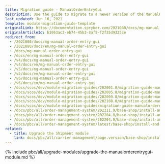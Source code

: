 ```yaml
---
title: Migration guide - ManualOrderEntryGui
description: Use the guide to migrate to a newer version of the ManualOrderEntryGui module.
last_updated: Jun 16, 2021
template: module-migration-guide-template
originalLink: https://documentation.spryker.com/2021080/docs/mg-manual-order-entry-gui
originalArticleId: b1063ac2-eb74-45b3-8af5-f2f35d9325ce
redirect_from:
  - /2021080/docs/mg-manual-order-entry-gui
  - /2021080/docs/en/mg-manual-order-entry-gui
  - /docs/mg-manual-order-entry-gui
  - /docs/en/mg-manual-order-entry-gui
  - /v4/docs/mg-manual-order-entry-gui
  - /v4/docs/en/mg-manual-order-entry-gui
  - /v5/docs/mg-manual-order-entry-gui
  - /v5/docs/en/mg-manual-order-entry-gui
  - /v6/docs/mg-manual-order-entry-gui
  - /v6/docs/en/mg-manual-order-entry-gui
  - /docs/scos/dev/module-migration-guides/202001.0/migration-guide-manualorderentrygui.html
  - /docs/scos/dev/module-migration-guides/202005.0/migration-guide-manualorderentrygui.html
  - /docs/scos/dev/module-migration-guides/202009.0/migration-guide-manualorderentrygui.html
  - /docs/scos/dev/module-migration-guides/202108.0/migration-guide-manualorderentrygui.html
  - /docs/scos/dev/module-migration-guides/migration-guide-manualorderentrygui.html
  - /docs/pbc/all/order-management-system/202311.0/base-shop/install-and-update/upgrade-modules/upgrade-the-manualorderentrygui-module.html
  - /docs/pbc/all/order-management-system/202204.0/base-shop/install-and-upgrade/upgrade-modules/upgrade-the-manualorderentrygui-module.html
  - /docs/pbc/all/order-management-system/202204.0/base-shop/install-and-upgrade/upgrade-modules/upgrade-the-manualorderentrygui-module.html
  - /docs/pbc/all/order-management-system/latest/base-shop/install-and-upgrade/upgrade-modules/upgrade-the-manualorderentrygui-module.html
related:
  - title: Upgrade the Shipment module
    link: docs/pbc/all/carrier-management/page.version/base-shop/install-and-upgrade/upgrade-modules/upgrade-the-shipment-module.html
---
```

{% include pbc/all/upgrade-modules/upgrade-the-manualorderentrygui-module.md %} <!-- To edit, see /_includes/pbc/all/upgrade-modules/upgrade-the-manualorderentrygui-module.md -->
